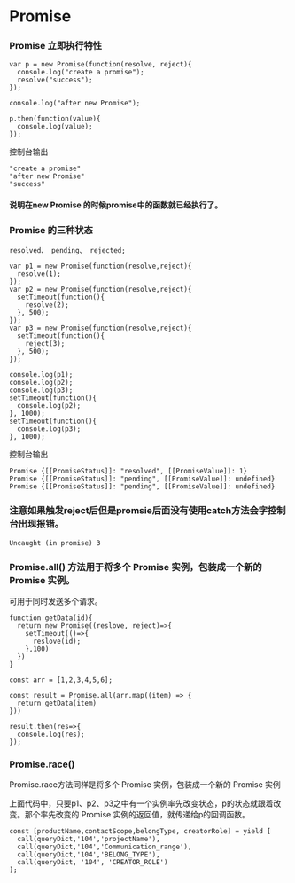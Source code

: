# Promise

  ### Promise 立即执行特性

  ```
  var p = new Promise(function(resolve, reject){
    console.log("create a promise");
    resolve("success");
  });

  console.log("after new Promise");

  p.then(function(value){
    console.log(value);
  });

  ```

  控制台输出

  ```
  "create a promise"
  "after new Promise"
  "success"
  ```

  #### 说明在new Promise 的时候promise中的函数就已经执行了。


  ### Promise 的三种状态

    resolved、 pending、 rejected;

```
var p1 = new Promise(function(resolve,reject){
  resolve(1);
});
var p2 = new Promise(function(resolve,reject){
  setTimeout(function(){
    resolve(2);  
  }, 500);      
});
var p3 = new Promise(function(resolve,reject){
  setTimeout(function(){
    reject(3);  
  }, 500);      
});

console.log(p1);
console.log(p2);
console.log(p3);
setTimeout(function(){
  console.log(p2);
}, 1000);
setTimeout(function(){
  console.log(p3);
}, 1000);
```

控制台输出

```
Promise {[[PromiseStatus]]: "resolved", [[PromiseValue]]: 1}
Promise {[[PromiseStatus]]: "pending", [[PromiseValue]]: undefined}
Promise {[[PromiseStatus]]: "pending", [[PromiseValue]]: undefined}
```

### 注意如果触发reject后但是promsie后面没有使用catch方法会字控制台出现报错。

```
Uncaught (in promise) 3
```
### Promise.all() 方法用于将多个 Promise 实例，包装成一个新的 Promise 实例。

可用于同时发送多个请求。

```
function getData(id){
  return new Promise((reslove, reject)=>{
    setTimeout(()=>{
      reslove(id);
    },100)
  })
}

const arr = [1,2,3,4,5,6];

const result = Promise.all(arr.map((item) => {
  return getData(item)
}))

result.then(res=>{
  console.log(res);
});
```
### Promise.race() 

Promise.race方法同样是将多个 Promise 实例，包装成一个新的 Promise 实例

上面代码中，只要p1、p2、p3之中有一个实例率先改变状态，p的状态就跟着改变。那个率先改变的 Promise 实例的返回值，就传递给p的回调函数。

```
const [productName,contactScope,belongType, creatorRole] = yield [
  call(queryDict,'104','projectName'),
  call(queryDict,'104','Communication_range'),
  call(queryDict,'104','BELONG_TYPE'),
  call(queryDict, '104', 'CREATOR_ROLE')
];
```
